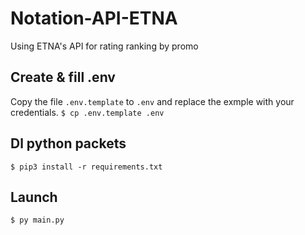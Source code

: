 # Notation-API-ETNA
Using ETNA's API for rating ranking by promo

## Create & fill .env

Copy the file `.env.template` to `.env` and replace the exmple with your credentials.
```$ cp .env.template .env```

## Dl python packets
```$ pip3 install -r requirements.txt```

## Launch
```$ py main.py```